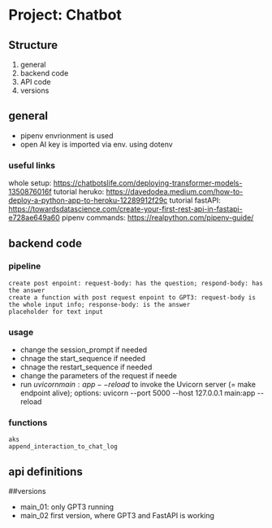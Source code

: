 # Project: Chatbot 

## Structure
1. general
2. backend code
3. API code
4. versions

## general
- pipenv envrionment is used 
- open AI key is imported via env. using dotenv

### useful links
whole setup: https://chatbotslife.com/deploying-transformer-models-1350876016f
tutorial heruko: https://davedodea.medium.com/how-to-deploy-a-python-app-to-heroku-12289912f29c
tutorial fastAPI: https://towardsdatascience.com/create-your-first-rest-api-in-fastapi-e728ae649a60
pipenv commands: https://realpython.com/pipenv-guide/

## backend code
### pipeline
    create post enpoint: request-body: has the question; respond-body: has the answer
    create a function with post request enpoint to GPT3: request-body is the whole input info; response-body: is the answer 
    placeholder for text input
### usage
- change the session_prompt if needed
- chnage the start_sequence if needed 
- chnage the restart_sequence if needed 
- change the parameters of the request if neede
- run $uvicorn main:app --reload$ to invoke the Uvicorn server (= make endpoint alive); options: uvicorn --port 5000 --host 127.0.0.1 main:app --reload

### functions
    aks
    append_interaction_to_chat_log


## api definitions

##versions
- main_01: only GPT3 running
- main_02   first version, where GPT3 and FastAPI is working
